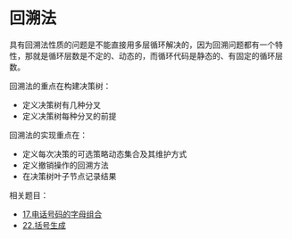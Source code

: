 # 回溯法

具有回溯法性质的问题是不能直接用多层循环解决的，因为回溯问题都有一个特性，那就是循环层数是不定的、动态的，而循环代码是静态的、有固定的循环层数。

回溯法的重点在构建决策树：

- 定义决策树有几种分叉
- 定义决策树每种分叉的前提

回溯法的实现重点在：

- 定义每次决策的可选策略动态集合及其维护方式
- 定义撤销操作的回溯方法
- 在决策树叶子节点记录结果

相关题目：

- [17.电话号码的字母组合](questions/leetcode/17.letter-combinations-of-a-phone-number/README.md)
- [22.括号生成](questions/leetcode/22.generate-parentheses/README.md)
